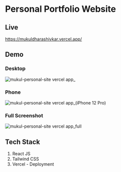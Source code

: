 # Personal Portfolio Website
## Live
https://mukuldharashivkar.vercel.app/

## Demo

### Desktop
![mukul-personal-site vercel app_](https://github.com/themukuldharashivkar/reactjs-portfolio-latest/assets/98680454/bb14f451-456d-4138-bca1-40680b2112e1)

### Phone
![mukul-personal-site vercel app_(iPhone 12 Pro)](https://github.com/themukuldharashivkar/reactjs-portfolio-latest/assets/98680454/09c639a0-b3b7-41c0-b15b-855f48e6677b)

### Full Screenshot
![mukul-personal-site vercel app_full](https://github.com/themukuldharashivkar/reactjs-portfolio-latest/assets/98680454/adcd7b76-105f-4b8a-ac1d-8a13ec58a674)


## Tech Stack
1) React JS
2) Tailwind CSS
3) Vercel - Deployment
